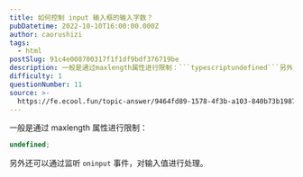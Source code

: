 ```yaml
---
title: 如何控制 input 输入框的输入字数？
pubDatetime: 2022-10-10T16:00:00.000Z
author: caorushizi
tags:
  - html
postSlug: 91c4e008700317f1f1df9bdf376719be
description: 一般是通过maxlength属性进行限制：```typescriptundefined```另外还可以通过监听`οninput`事件，对输入值进行处理。
difficulty: 1
questionNumber: 11
source: >-
  https://fe.ecool.fun/topic-answer/9464fd89-1578-4f3b-a103-840b73b1987e?orderBy=updateTime&order=desc&tagId=12
---
```


一般是通过 maxlength 属性进行限制：

```typescript
undefined;
```

另外还可以通过监听 `οninput` 事件，对输入值进行处理。
